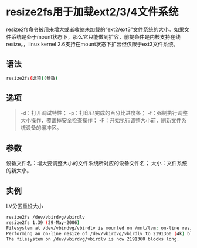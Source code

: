 # resize2fs用于加载ext2/3/4文件系统

resize2fs命令被用来增大或者收缩未加载的“ext2/ext3”文件系统的大小。如果文件系统是处于mount状态下，那么它只能做到扩容，前提条件是内核支持在线resize。，linux kernel 2.6支持在mount状态下扩容但仅限于ext3文件系统。

## 语法

```bash
resize2fs(选项)(参数)
```

## 选项

> -d：打开调试特性；
> -p：打印已完成的百分比进度条；
> -f：强制执行调整大小操作，覆盖掉安全检查操作；
> -F：开始执行调整大小前，刷新文件系统设备的缓冲区。

## 参数

设备文件名：增大要调整大小的文件系统所对应的设备文件名；
大小：文件系统的新大小。

## 实例

LV分区重设大小

```bash
resize2fs /dev/vbirdvg/vbirdlv
resize2fs 1.39 (29-May-2006)
Filesystem at /dev/vbirdvg/vbirdlv is mounted on /mnt/lvm; on-line resizing 
Performing an on-line resize of /dev/vbirdvg/vbirdlv to 2191360 (4k) blocks.
The filesystem on /dev/vbirdvg/vbirdlv is now 2191360 blocks long.
```